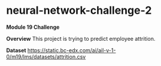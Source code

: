 # neural-network-challenge-2
**Module 19 Challenge**


**Overview**
This project is trying to predict employee attrition.


**Dataset**
https://static.bc-edx.com/ai/ail-v-1-0/m19/lms/datasets/attrition.csv



